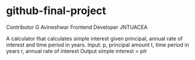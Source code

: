 # github-final-project


Contributor 
G Avineshwar
Frontend Developer
JNTUACEA

A calculator that calculates simple interest given principal, annual rate of interest and time period in years.
Input:
   p, principal amount
   t, time period in years
   r, annual rate of interest
Output
   simple interest = p*t*r
